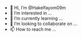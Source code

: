 - 👋 Hi, I’m @Hakelfayom09m
- 👀 I’m interested in ...
- 🌱 I’m currently learning ...
- 💞️ I’m looking to collaborate on ...
- 📫 How to reach me ...

<!---
Hakelfayom09m/Hakelfayom09m is a ✨ special ✨ repository because its `README.md` (this file) appears on your GitHub profile.
You can click the Preview link to take a look at your changes.
--->
